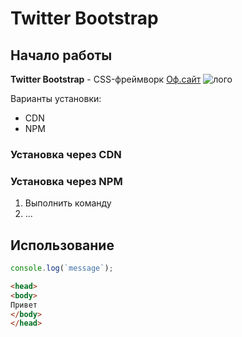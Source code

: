 # Twitter Bootstrap

## Начало работы
**Twitter Bootstrap** - CSS-фреймворк [Оф.сайт](https://getbootstrap.com) ![лого](https://upload.wikimedia.org/wikipedia/commons/thumb/e/e5/NASA_logo.svg/200px-NASA_logo.svg.png)

Варианты установки:
* CDN
* NPM

### Установка через CDN

### Установка через NPM

1. Выполнить команду
1. ...

## Использование

``` javascript
console.log(`message`);
```

``` html
<head>
<body>
Привет
</body>
</head>
```
